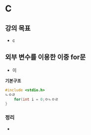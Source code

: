 
# C
## 강의 목표
- c
## 외부 변수를 이용한 이중 for문
- 이


__기본구조__
```c
#include <stdio.h>
ㄴㅇㄹ
    for(int i = 0;ㅇㄴㅇㄹ
}
```


### 정리
- 











